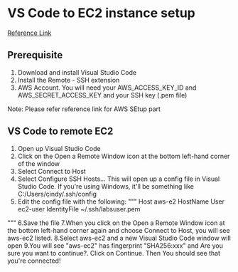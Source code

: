 # VS Code to EC2 instance setup

[Reference Link](https://dev.to/cindyledev/remote-development-with-visual-studio-code-on-aws-ec2-4cla)

## Prerequisite
1. Download and install Visual Studio Code
2. Install the Remote - SSH extension
3. AWS  Account. You will need your AWS_ACCESS_KEY_ID and  AWS_SECRET_ACCESS_KEY and your SSH key (.pem file)

Note: Please refer reference link for AWS SEtup part

## VS Code to remote EC2
1. Open up Visual Studio Code
2. Click on the Open a Remote Window icon at the bottom left-hand corner of the window
3. Select Connect to Host
4. Select Configure SSH Hosts...
 This will open up a config file in Visual Studio Code. If you're using Windows, it'll be something like C:/Users/cindy/.ssh/config
5. Edit the config file with the following:
"""
Host aws-e2
    HostName <your-ec2-ip-address>
    User ec2-user
    IdentityFile ~/.ssh/labsuser.pem

"""
6.Save the file
7.When you click on the Open a Remote Window icon at the bottom left-hand corner again and choose Connect to Host, you will see aws-ec2 listed.
8.Select aws-ec2 and a new Visual Studio Code window will open
9.You will see "aws-ec2" has fingerprint "SHA256:xxx" and Are you sure you want to continue?. Click on Continue. Then You should see that you're connected!
